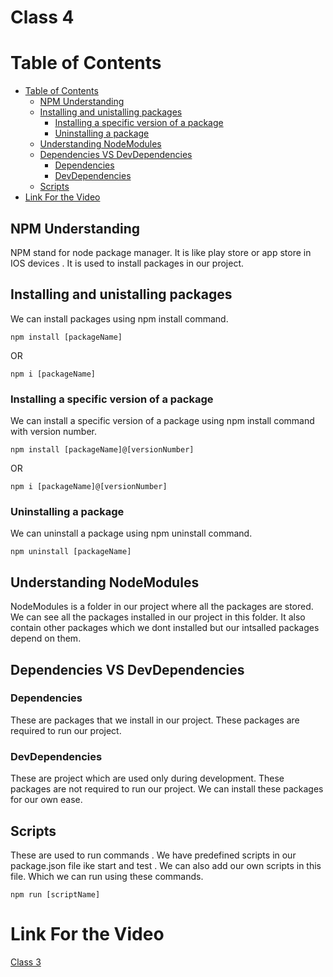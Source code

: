 # Class 4 <!-- omit in toc -->



# Table of Contents

- [Table of Contents](#table-of-contents)
  - [NPM Understanding](#npm-understanding)
  - [Installing and unistalling packages](#installing-and-unistalling-packages)
    - [Installing a specific version of a package](#installing-a-specific-version-of-a-package)
    - [Uninstalling a package](#uninstalling-a-package)
  - [Understanding NodeModules](#understanding-nodemodules)
  - [Dependencies VS DevDependencies](#dependencies-vs-devdependencies)
    - [Dependencies](#dependencies)
    - [DevDependencies](#devdependencies)
  - [Scripts](#scripts)
- [Link For the Video](#link-for-the-video)


## NPM Understanding 

NPM stand for node package manager. It is like play store or app store in IOS devices . It is used to install packages in our project. 

## Installing and unistalling packages

We can install packages using npm install command.

```
npm install [packageName]
```
OR

```
npm i [packageName]
```

### Installing a specific version of a package

We can install a specific version of a package using npm install command with version number.

```
npm install [packageName]@[versionNumber]
```

OR

```
npm i [packageName]@[versionNumber]
```
### Uninstalling a package

We can uninstall a package using npm uninstall command.

```
npm uninstall [packageName]
```

## Understanding NodeModules 

NodeModules is a folder in our project where all the packages are stored. We can see all the packages installed in our project in this folder. It also contain other packages which we dont installed but our intsalled packages depend on them. 

## Dependencies VS DevDependencies

### Dependencies

These are packages that we install in our project. These packages are required to run our project.

### DevDependencies

These are project which are used only during development. These packages are not required to run our project. We can install these packages for our own ease.

## Scripts

These are used to run commands . We have predefined scripts in our package.json file ike start and test . We can also add our own scripts in this file. Which we can run using these commands.


```
npm run [scriptName]
```

# Link For the Video 

[Class 3](https://www.youtube.com/watch?v=3CkgSQWwNlk&list=PLbtI3_MArDOkXRLxdMt1NOMtCS-84ibHH)
